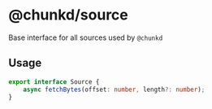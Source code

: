# @chunkd/source

Base interface for all sources used by `@chunkd`

## Usage

```typescript
export interface Source {
    async fetchBytes(offset: number, length?: number);
}
```
